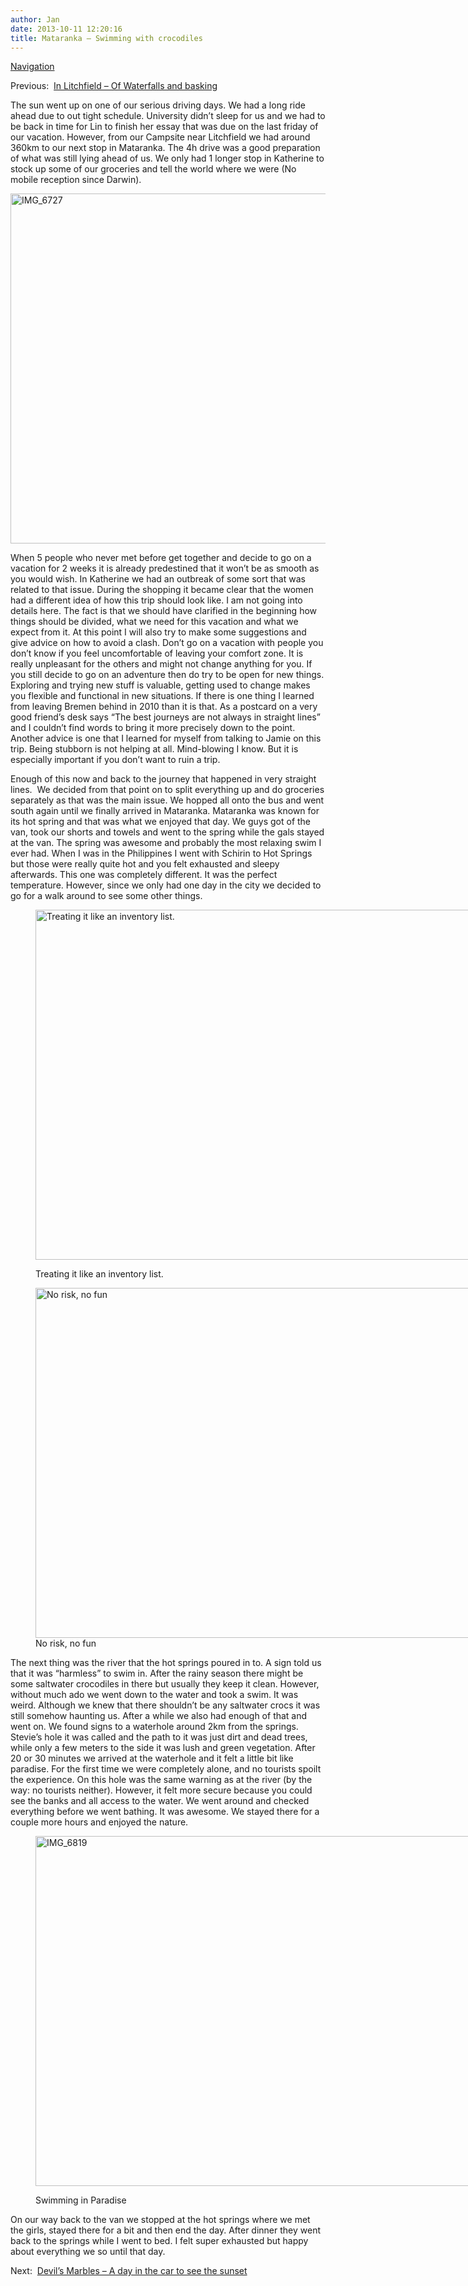 ```yaml
---
author: Jan
date: 2013-10-11 12:20:16
title: Mataranka – Swimming with crocodiles
---
```


[Navigation](https://jan-steinke.de/wordpress/en/blog/2013/10/06/the-stuart-highway/)

Previous:  [In Litchfield – Of Waterfalls and basking](https://jan-steinke.de/wordpress/en/in-litchfield-of-waterfalls-and-basking/)

The sun went up on one of our serious driving days. We had a long ride ahead due to out tight schedule. University didn&#8217;t sleep for us and we had to be back in time for Lin to finish her essay that was due on the last friday of our vacation. However, from our Campsite near Litchfield we had around 360km to our next stop in Mataranka. The 4h drive was a good preparation of what was still lying ahead of us. We only had 1 longer stop in Katherine to stock up some of our groceries and tell the world where we were (No mobile reception since Darwin).

<img class="aligncenter size-large wp-image-1348" src="https://jan-steinke.de/wordpress/wp-content/uploads/2016/02/IMG_6727-1024x683.jpg" alt="IMG_6727" width="840" height="560" srcset="https://jan-steinke.de/wordpress/wp-content/uploads/2016/02/IMG_6727-1024x683.jpg 1024w, https://jan-steinke.de/wordpress/wp-content/uploads/2016/02/IMG_6727-300x200.jpg 300w, https://jan-steinke.de/wordpress/wp-content/uploads/2016/02/IMG_6727-768x512.jpg 768w, https://jan-steinke.de/wordpress/wp-content/uploads/2016/02/IMG_6727-1200x800.jpg 1200w" sizes="(max-width: 709px) 85vw, (max-width: 909px) 67vw, (max-width: 1362px) 62vw, 840px" />

When 5 people who never met before get together and decide to go on a vacation for 2 weeks it is already predestined that it won&#8217;t be as smooth as you would wish. In Katherine we had an outbreak of some sort that was related to that issue. During the shopping it became clear that the women had a different idea of how this trip should look like. I am not going into details here. The fact is that we should have clarified in the beginning how things should be divided, what we need for this vacation and what we expect from it. At this point I will also try to make some suggestions and give advice on how to avoid a clash. Don&#8217;t go on a vacation with people you don&#8217;t know if you feel uncomfortable of leaving your comfort zone. It is really unpleasant for the others and might not change anything for you. If you still decide to go on an adventure then do try to be open for new things. Exploring and trying new stuff is valuable, getting used to change makes you flexible and functional in new situations. If there is one thing I learned from leaving Bremen behind in 2010 than it is that. As a postcard on a very good friend&#8217;s desk says &#8220;The best journeys are not always in straight lines&#8221; and I couldn&#8217;t find words to bring it more precisely down to the point. Another advice is one that I learned for myself from talking to Jamie on this trip. Being stubborn is not helping at all. Mind-blowing I know. But it is especially important if you don&#8217;t want to ruin a trip.

Enough of this now and back to the journey that happened in very straight lines.  We decided from that point on to split everything up and do groceries separately as that was the main issue. We hopped all onto the bus and went south again until we finally arrived in Mataranka. Mataranka was known for its hot spring and that was what we enjoyed that day. We guys got of the van, took our shorts and towels and went to the spring while the gals stayed at the van. The spring was awesome and probably the most relaxing swim I ever had. When I was in the Philippines I went with Schirin to Hot Springs but those were really quite hot and you felt exhausted and sleepy afterwards. This one was completely different. It was the perfect temperature. However, since we only had one day in the city we decided to go for a walk around to see some other things.<figure id="attachment_1349" style="width: 840px" class="wp-caption aligncenter">

<img class="size-large wp-image-1349" src="https://jan-steinke.de/wordpress/wp-content/uploads/2016/02/IMG_6739-1024x683.jpg" alt="Treating it like an inventory list." width="840" height="560" srcset="https://jan-steinke.de/wordpress/wp-content/uploads/2016/02/IMG_6739-1024x683.jpg 1024w, https://jan-steinke.de/wordpress/wp-content/uploads/2016/02/IMG_6739-300x200.jpg 300w, https://jan-steinke.de/wordpress/wp-content/uploads/2016/02/IMG_6739-768x512.jpg 768w, https://jan-steinke.de/wordpress/wp-content/uploads/2016/02/IMG_6739-1200x800.jpg 1200w" sizes="(max-width: 709px) 85vw, (max-width: 909px) 67vw, (max-width: 1362px) 62vw, 840px" /><figcaption class="wp-caption-text">Treating it like an inventory list.</figcaption></figure> <figure id="attachment_1350" style="width: 840px" class="wp-caption aligncenter"><img class="size-large wp-image-1350" src="https://jan-steinke.de/wordpress/wp-content/uploads/2016/02/IMG_6764-1024x683.jpg" alt="No risk, no fun" width="840" height="560" srcset="https://jan-steinke.de/wordpress/wp-content/uploads/2016/02/IMG_6764-1024x683.jpg 1024w, https://jan-steinke.de/wordpress/wp-content/uploads/2016/02/IMG_6764-300x200.jpg 300w, https://jan-steinke.de/wordpress/wp-content/uploads/2016/02/IMG_6764-768x512.jpg 768w, https://jan-steinke.de/wordpress/wp-content/uploads/2016/02/IMG_6764-1200x800.jpg 1200w" sizes="(max-width: 709px) 85vw, (max-width: 909px) 67vw, (max-width: 1362px) 62vw, 840px" /><figcaption class="wp-caption-text">No risk, no fun</figcaption></figure>

The next thing was the river that the hot springs poured in to. A sign told us that it was &#8220;harmless&#8221; to swim in. After the rainy season there might be some saltwater crocodiles in there but usually they keep it clean. However, without much ado we went down to the water and took a swim. It was weird. Although we knew that there shouldn&#8217;t be any saltwater crocs it was still somehow haunting us. After a while we also had enough of that and went on. We found signs to a waterhole around 2km from the springs. Stevie&#8217;s hole it was called and the path to it was just dirt and dead trees, while only a few meters to the side it was lush and green vegetation. After 20 or 30 minutes we arrived at the waterhole and it felt a little bit like paradise. For the first time we were completely alone, and no tourists spoilt the experience. On this hole was the same warning as at the river (by the way: no tourists neither). However, it felt more secure because you could see the banks and all access to the water. We went around and checked everything before we went bathing. It was awesome. We stayed there for a couple more hours and enjoyed the nature.<figure id="attachment_1352" style="width: 840px" class="wp-caption aligncenter">

<img class="wp-image-1352 size-large" src="https://jan-steinke.de/wordpress/wp-content/uploads/2016/02/IMG_6819-1024x683.jpg" alt="IMG_6819" width="840" height="560" srcset="https://jan-steinke.de/wordpress/wp-content/uploads/2016/02/IMG_6819-1024x683.jpg 1024w, https://jan-steinke.de/wordpress/wp-content/uploads/2016/02/IMG_6819-300x200.jpg 300w, https://jan-steinke.de/wordpress/wp-content/uploads/2016/02/IMG_6819-768x512.jpg 768w, https://jan-steinke.de/wordpress/wp-content/uploads/2016/02/IMG_6819-1200x800.jpg 1200w" sizes="(max-width: 709px) 85vw, (max-width: 909px) 67vw, (max-width: 1362px) 62vw, 840px" /><figcaption class="wp-caption-text">Swimming in Paradise</figcaption></figure>

On our way back to the van we stopped at the hot springs where we met the girls, stayed there for a bit and then end the day. After dinner they went back to the springs while I went to bed. I felt super exhausted but happy about everything we so until that day.

Next:  [Devil’s Marbles – A day in the car to see the sunset](https://jan-steinke.de/wordpress/en/devils-marbles-a-day-in-the-car-to-see-the-sunset/)
